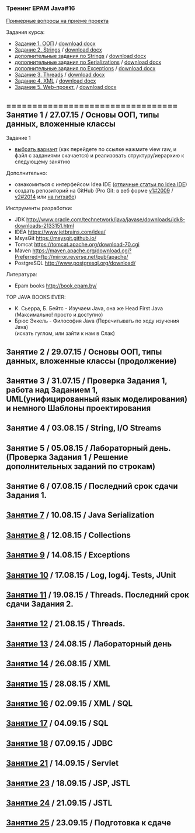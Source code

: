 ### Тренинг EPAM Java#16


[Примерные вопросы на приеме проекта](https://github.com/trainingEpamKz/lessons/blob/master/lesson_15/%D0%92%D0%BE%D0%BF%D1%80%D0%BE%D1%81%D1%8B%20%D0%BD%D0%B0%20%D0%BF%D1%80%D0%B8%D0%B5%D0%BC%D0%B5%20%D0%BF%D1%80%D0%BE%D0%B5%D0%BA%D1%82%D0%B0.docx)


Задания курса:
- [Задание 1. ООП](https://github.com/traningEpamKz/lessons/blob/master/tasks/task_1_OOP.md) / [download docx](https://github.com/traningEpamKz/lessons/blob/master/tasks/task1.docx)
- [Задание 2. Strings](https://github.com/traningEpamKz/lessons/blob/master/tasks/task_2_Strings.md) / [download docx](https://github.com/traningEpamKz/lessons/blob/master/tasks/tasks2.Strings.doc)
- [дополнительные задания по Strings](https://github.com/traningEpamKz/lessons/blob/master/tasks/additional_Strings.md) / [download docx](https://github.com/traningEpamKz/lessons/blob/master/tasks/%D0%97%D0%B0%D0%B4%D0%B0%D0%BD%D0%B8%D0%B5%20%D0%A1%D1%82%D1%80%D0%BE%D0%BA%D0%B8.docx) 
- [дополнительные задания по Serializations](https://github.com/trainingEpamKz/lessons/blob/master/lesson_7/additional_Serializations.md) / [download docx](https://github.com/trainingEpamKz/lessons/blob/master/lesson_7/%D0%97%D0%B0%D0%B4%D0%B0%D0%BD%D0%B8%D0%B5.odt)
- [дополнительные задания по Exceptions](https://github.com/trainingEpamKz/lessons/blob/master/lesson_9/additional_Exceptions.md) / [download docx](https://github.com/trainingEpamKz/lessons/blob/master/lesson_9/%D0%97%D0%B0%D0%B4%D0%B0%D0%BD%D0%B8%D0%B5%20.docx) 
- [Задание 3. Threads](https://github.com/traningEpamKz/lessons/blob/master/tasks/task_3_Threads.md) / [download docx](https://github.com/traningEpamKz/lessons/blob/master/tasks/tasks3.Threads.docx)
- [Задание 4. XML](https://github.com/traningEpamKz/lessons/blob/master/tasks/task_4_XML.md) / [download docx](https://github.com/traningEpamKz/lessons/blob/master/tasks/tasks4.XML.doc)
- [Задание 5.  Web-проект.](https://github.com/trainingEpamKz/lessons/blob/master/tasks/task_5_WebProjects.md) / [download docx](https://github.com/trainingEpamKz/lessons/blob/master/tasks/tasks.WebProjects.doc)
 

=================================
Занятие 1 / 27.07.15 / Основы ООП, типы данных, вложенные классы 
----------------------------------------------
Задание 1
- [выбрать вариант](https://github.com/traningEpamKz/lessons/blob/master/lesson_1/task1.docx) (как перейдете по ссылке нажмите view raw, и файл с заданиями скачается) и реализовать структуру/иерархию к следующему занятию
 

Дополнительно: 
- ознакомиться с интерфейсом Idea IDE ([отличные статьи по Idea IDE](http://info.javarush.ru/blog/idea_help/))
- создать репозиторий на GitHub (Pro Git: в веб форме [v1#2009](https://git-scm.com/book/ru/v1) / [v2#2014](https://git-scm.com/book/ru/v2) или [на гитхабе](https://github.com/progit/progit/tree/master/ru))


Инструменты разработки:
- JDK http://www.oracle.com/technetwork/java/javase/downloads/jdk8-downloads-2133151.html
- IDEA https://www.jetbrains.com/idea/
- MsysGit https://msysgit.github.io/
- Tomcat https://tomcat.apache.org/download-70.cgi
- Maven https://maven.apache.org/download.cgi?Preferred=ftp://mirror.reverse.net/pub/apache/
- PostgreSQL http://www.postgresql.org/download/


Литература:
- Epam books http://book.epam.by/


TOP JAVA BOOKS EVER:
- К. Сьерра, Б. Бейтс - Изучаем Java, она же Head First Java (Максимально! просто и доступно) 
- Брюс Эккель - Философия Java (Перечитывать по ходу изучения Java)<br>
(искать гуглом, или зайти к нам в Слак)


Занятие 2 / 29.07.15 / Основы ООП, типы данных, вложенные классы (продолжение)
----------------------------------------------


Занятие 3 / 31.07.15 / Проверка Задания 1, работа над Заданием 1, UML(унифицированный язык моделирования) и немного Шаблоны проектирования
----------------------------------------------


Занятие 4 / 03.08.15 / String, I/O Streams
----------------------------------------------


Занятие 5 / 05.08.15 / Лабораторный день. (Проверка Задания 1 / Решение дополнительных заданий по строкам)
----------------------------------------------


Занятие 6 / 07.08.15 / Последний срок сдачи Задания 1.
----------------------------------------------


[Занятие 7](https://github.com/traningEpamKz/lessons/tree/master/lesson_7) / 10.08.15 / Java Serialization
----------------------------------------------


[Занятие 8](https://github.com/trainingEpamKz/lessons/tree/master/lesson_8) / 12.08.15 / Collections
----------------------------------------------


[Занятие 9](https://github.com/trainingEpamKz/lessons/tree/master/lesson_9) / 14.08.15 / Exceptions
----------------------------------------------


[Занятие 10](https://github.com/trainingEpamKz/lessons/tree/master/lesson_10) / 17.08.15 / Log, log4j. Tests, JUnit
----------------------------------------------


[Занятие 11](https://github.com/trainingEpamKz/lessons/tree/master/lesson_11) / 19.08.15 / Threads. Последний срок сдачи Задания 2.
----------------------------------------------


[Занятие 12](https://github.com/trainingEpamKz/lessons/tree/master/lesson_12) / 21.08.15 / Threads.
----------------------------------------------


[Занятие 13](https://github.com/trainingEpamKz/lessons/tree/master/lesson_13) / 24.08.15 / Лабораторный день
----------------------------------------------


[Занятие 14](https://github.com/trainingEpamKz/lessons/tree/master/lesson_14) / 26.08.15 / XML
----------------------------------------------


[Занятие 15](https://github.com/trainingEpamKz/lessons/tree/master/lesson_15) / 28.08.15 / XML
----------------------------------------------


[Занятие 16](https://github.com/trainingEpamKz/lessons/tree/master/lesson_16) / 02.09.15 / XML / SQL
----------------------------------------------


[Занятие 17](https://github.com/trainingEpamKz/lessons/tree/master/lesson_17) / 04.09.15 / SQL
----------------------------------------------


[Занятие 18](https://github.com/trainingEpamKz/lessons/tree/master/lesson_18) / 07.09.15 / JDBC
----------------------------------------------


[Занятие 21](https://github.com/trainingEpamKz/lessons/tree/master/lesson_21) / 14.09.15 / Servlet
----------------------------------------------


[Занятие 23](https://github.com/trainingEpamKz/lessons/tree/master/lesson_23) / 18.09.15 / JSP, JSTL
----------------------------------------------


[Занятие 24](https://github.com/trainingEpamKz/lessons/tree/master/lesson_24) / 21.09.15 / JSTL
----------------------------------------------


[Занятие 25](https://github.com/trainingEpamKz/lessons/tree/master/lesson_25) / 23.09.15 / Подготовка к сдаче
----------------------------------------------
